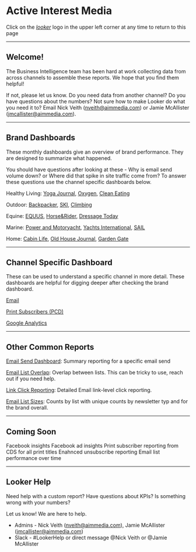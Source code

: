 # Active Interest Media
Click on the [_looker_](https://aimmedia.looker.com) logo in the upper left corner at any time to return to this page

---

## Welcome!

The Business Intelligence team has been hard at work collecting data from across channels to assemble these reports. We hope that you find them helpful!

If not, please let us know. Do you need data from another channel? Do you have questions about the numbers? Not sure how to make Looker do what you need it to? Email Nick Veith (nveith@aimmedia.com) or Jamie McAllister (jmcallister@aimmedia.com).

---

## Brand Dashboards
These monthly dashboards give an overview of brand performance. They are designed to summarize what happened.

You should have questions after looking at these - Why is email send volume down? or Where did that spike in site traffic come from? To answer these questions use the channel specific dashboards below.

Healthy Living: [Yoga Journal](https://aimmedia.looker.com/dashboards/18?Brand%20Filter=Yoga%20Journal), [Oxygen](https://aimmedia.looker.com/dashboards/18?Brand%20Filter=Oxygen), [Clean Eating](https://aimmedia.looker.com/dashboards/18?Brand%20Filter=Clean%20Eating)

Outdoor: [Backpacker](https://aimmedia.looker.com/dashboards/18?Brand%20Filter=Backpacker), [SKI](https://aimmedia.looker.com/dashboards/18?Brand%20Filter=SKI), [Climbing](https://aimmedia.looker.com/dashboards/18?Brand%20Filter=Climbing)

Equine: [EQUUS](https://aimmedia.looker.com/dashboards/18?Brand%20Filter=EQUUS), [Horse&Rider](https://aimmedia.looker.com/dashboards/18?Brand%20Filter=Horse%20&%20Rider), [Dressage Today](https://aimmedia.looker.com/dashboards/18?Brand%20Filter=Dressage%20Today%Online)

Marine: [Power and Motoryacht](https://aimmedia.looker.com/dashboards/18?Brand%20Filter=Power%20and%20Motoryacht), [Yachts International](https://aimmedia.looker.com/dashboards/18?Brand%20Filter=Yachts%20Inernational), [SAIL](https://aimmedia.looker.com/dashboards/18?Brand%20Filter=SAIL)

Home: [Cabin Life](https://aimmedia.looker.com/dashboards/18?Brand%20Filter=Cabin%20Life), [Old House Journal](https://aimmedia.looker.com/dashboards/18?Brand%20Filter=Old%20House%20Journal), [Garden Gate](https://aimmedia.looker.com/dashboards/18?Brand%20Filter=Garden%20Gate)

---

## Channel Specific Dashboard
These can be used to understand a specific channel in more detail. These dashboards are helpful for digging deeper after checking the brand dashboard.

[Email](https://aimmedia.looker.com/dashboards/4)

[Print Subscribers (PCD)](https://aimmedia.looker.com/dashboards/6)

[Google Analytics](https://aimmedia.looker.com/dashboards/3)

---

## Other Common Reports

[Email Send Dashboard](https://aimmedia.looker.com/dashboards/19): Summary reporting for a specific email send

[Email List Overlap](https://aimmedia.looker.com/dashboards/10): Overlap between lists. This can be tricky to use, reach out if you need help.

[Link Click Reporting](https://aimmedia.looker.com/looks/81): Detailed Email link-level click reporting.

[Email List Sizes](https://aimmedia.looker.com/dashboards/9): Counts by list with unique counts by newsletter typ and for the brand overall.

___

## Coming Soon

Facebook insights
Facebook ad insights
Print subscriber reporting from CDS for all print titles
Enahnced unsubscribe reporting
Email list performance over time
___

## Looker Help
Need help with a custom report? Have questions about KPIs? Is something wrong with your numbers?

Let us know! We are here to help.

- Admins - Nick Veith (nveith@aimmedia.com), Jamie McAllister (jmcallister@aimmedia.com)
- Slack - #LookerHelp or direct message @Nick Veith or @Jamie McAllister
